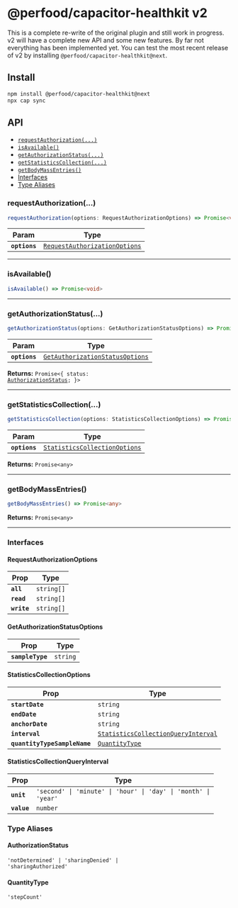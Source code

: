 # @perfood/capacitor-healthkit v2

This is a complete re-write of the original plugin and still work in progress. v2 will have a complete new API and some new features. By far not everything has been implemented yet. You can test the most recent release of v2 by installing `@perfood/capacitor-healthkit@next`.

## Install

```bash
npm install @perfood/capacitor-healthkit@next
npx cap sync
```

## API

<docgen-index>

* [`requestAuthorization(...)`](#requestauthorization)
* [`isAvailable()`](#isavailable)
* [`getAuthorizationStatus(...)`](#getauthorizationstatus)
* [`getStatisticsCollection(...)`](#getstatisticscollection)
* [`getBodyMassEntries()`](#getbodymassentries)
* [Interfaces](#interfaces)
* [Type Aliases](#type-aliases)

</docgen-index>

<docgen-api>
<!--Update the source file JSDoc comments and rerun docgen to update the docs below-->

### requestAuthorization(...)

```typescript
requestAuthorization(options: RequestAuthorizationOptions) => Promise<void>
```

| Param         | Type                                                                                |
| ------------- | ----------------------------------------------------------------------------------- |
| **`options`** | <code><a href="#requestauthorizationoptions">RequestAuthorizationOptions</a></code> |

--------------------


### isAvailable()

```typescript
isAvailable() => Promise<void>
```

--------------------


### getAuthorizationStatus(...)

```typescript
getAuthorizationStatus(options: GetAuthorizationStatusOptions) => Promise<{ status: AuthorizationStatus; }>
```

| Param         | Type                                                                                    |
| ------------- | --------------------------------------------------------------------------------------- |
| **`options`** | <code><a href="#getauthorizationstatusoptions">GetAuthorizationStatusOptions</a></code> |

**Returns:** <code>Promise&lt;{ status: <a href="#authorizationstatus">AuthorizationStatus</a>; }&gt;</code>

--------------------


### getStatisticsCollection(...)

```typescript
getStatisticsCollection(options: StatisticsCollectionOptions) => Promise<any>
```

| Param         | Type                                                                                |
| ------------- | ----------------------------------------------------------------------------------- |
| **`options`** | <code><a href="#statisticscollectionoptions">StatisticsCollectionOptions</a></code> |

**Returns:** <code>Promise&lt;any&gt;</code>

--------------------


### getBodyMassEntries()

```typescript
getBodyMassEntries() => Promise<any>
```

**Returns:** <code>Promise&lt;any&gt;</code>

--------------------


### Interfaces


#### RequestAuthorizationOptions

| Prop        | Type                  |
| ----------- | --------------------- |
| **`all`**   | <code>string[]</code> |
| **`read`**  | <code>string[]</code> |
| **`write`** | <code>string[]</code> |


#### GetAuthorizationStatusOptions

| Prop             | Type                |
| ---------------- | ------------------- |
| **`sampleType`** | <code>string</code> |


#### StatisticsCollectionOptions

| Prop                         | Type                                                                                            |
| ---------------------------- | ----------------------------------------------------------------------------------------------- |
| **`startDate`**              | <code>string</code>                                                                             |
| **`endDate`**                | <code>string</code>                                                                             |
| **`anchorDate`**             | <code>string</code>                                                                             |
| **`interval`**               | <code><a href="#statisticscollectionqueryinterval">StatisticsCollectionQueryInterval</a></code> |
| **`quantityTypeSampleName`** | <code><a href="#quantitytype">QuantityType</a></code>                                           |


#### StatisticsCollectionQueryInterval

| Prop        | Type                                                                      |
| ----------- | ------------------------------------------------------------------------- |
| **`unit`**  | <code>'second' \| 'minute' \| 'hour' \| 'day' \| 'month' \| 'year'</code> |
| **`value`** | <code>number</code>                                                       |


### Type Aliases


#### AuthorizationStatus

<code>'notDetermined' | 'sharingDenied' | 'sharingAuthorized'</code>


#### QuantityType

<code>'stepCount'</code>

</docgen-api>
